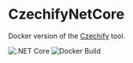 # CzechifyNetCore

Docker version of the [Czechify](https://github.com/mkorman/Czechify) tool.

![.NET Core](https://github.com/mkorman/CzechifyNetCore/workflows/.NET%20Core/badge.svg)
![Docker Build](https://github.com/mkorman/CzechifyNetCore/workflows/Docker%20Build/badge.svg)
